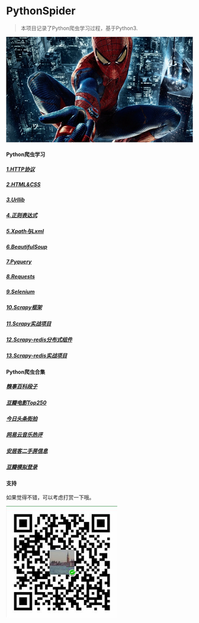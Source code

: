 # PythonSpider
>本项目记录了Python爬虫学习过程，基于Python3.

![](/Images/spider-man.jpg)
#### Python爬虫学习
##### [1.HTTP协议](/Python-spider-tutorial/1.HTTP协议.md)
##### [2.HTML&CSS](/Python-spider-tutorial/2.HTML&CSS.md)
##### [3.Urllib](/Python-spider-tutorial/3.Urllib.md)
##### [4.正则表达式](/Python-spider-tutorial/4.正则表达式.md)
##### [5.Xpath与Lxml](/Python-spider-tutorial/5.Xpath与Lxml.md)
##### [6.BeautifulSoup](/Python-spider-tutorial/6.BeautifulSoup.md)
##### [7.Pyquery](/Python-spider-tutorial/7.Pyquery.md)
##### [8.Requests](/Python-spider-tutorial/8.Requests.md)
##### [9.Selenium](/Python-spider-tutorial/9.Selenium.md)
##### [10.Scrapy框架](/Python-spider-tutorial/10.Scrapy框架.md)
##### [11.Scrapy实战项目](/Python-spider-tutorial/11.Scrapy实战项目.md)
##### [12.Scrapy-redis分布式组件](/Python-spider-tutorial/12.Scrapy-redis分布式组件.md)
##### [13.Scrapy-redis实战项目](/Python-spider-tutorial/13.Scrapy-redis实战项目.md)

#### Python爬虫合集
##### [糗事百科段子](https://github.com/viljw/PythonSpider/tree/master/%E7%88%AC%E8%99%AB%E9%A1%B9%E7%9B%AE%E6%BA%90%E7%A0%81/1.%E7%B3%97%E4%BA%8B%E7%99%BE%E7%A7%91)
##### [豆瓣电影Top250](https://github.com/viljw/PythonSpider/tree/master/%E7%88%AC%E8%99%AB%E9%A1%B9%E7%9B%AE%E6%BA%90%E7%A0%81/2.%E8%B1%86%E7%93%A3%E7%94%B5%E5%BD%B1Top250)
##### [今日头条街拍](https://github.com/viljw/PythonSpider/tree/master/%E7%88%AC%E8%99%AB%E9%A1%B9%E7%9B%AE%E6%BA%90%E7%A0%81/3.%E4%BB%8A%E6%97%A5%E5%A4%B4%E6%9D%A1%E8%A1%97%E6%8B%8D)
##### [网易云音乐热评](https://github.com/viljw/PythonSpider/tree/master/%E7%88%AC%E8%99%AB%E9%A1%B9%E7%9B%AE%E6%BA%90%E7%A0%81/4.%E7%BD%91%E6%98%93%E4%BA%91%E9%9F%B3%E4%B9%90%E7%83%AD%E8%AF%84)
##### [安居客二手房信息](https://github.com/viljw/PythonSpider/tree/master/%E7%88%AC%E8%99%AB%E9%A1%B9%E7%9B%AE%E6%BA%90%E7%A0%81/5.%E5%AE%89%E5%B1%85%E5%AE%A2%E4%BA%8C%E6%89%8B%E6%88%BF%E4%BF%A1%E6%81%AF)
##### [豆瓣模拟登录](https://github.com/viljw/PythonSpider/tree/master/%E7%88%AC%E8%99%AB%E9%A1%B9%E7%9B%AE%E6%BA%90%E7%A0%81/6.%E8%B1%86%E7%93%A3%E6%A8%A1%E6%8B%9F%E7%99%BB%E5%BD%95)

#### 支持
如果觉得不错，可以考虑打赏一下哦。

![weixin](/Images/weixin.jpg)



